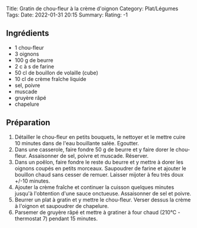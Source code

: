 Title: Gratin de chou-fleur à la crème d'oignon
Category: Plat/Légumes
Tags: 
Date: 2022-01-31 20:15
Summary: 
Rating: -1 

## Ingrédients

- 1 chou-fleur
- 3 oignons
- 100 g de beurre
- 2 c à s de farine
- 50 cl de bouillon de volaille (cube)
- 10 cl de crème fraîche liquide
- sel, poivre
- muscade
- gruyère râpé
- chapelure

## Préparation

1. Détailler le chou-fleur en petits bouquets, le nettoyer et le mettre cuire 10 minutes dans de l'eau bouillante salée. Egoutter.
2. Dans une casserole, faire fondre 50 g de beurre et y faire dorer le chou-fleur. Assaisonner de sel, poivre et muscade.
Réserver.
3. Dans un poêlon, faire fondre le reste du beurre et y mettre à dorer les oignons coupés en petits morceaux.
Saupoudrer de farine et ajouter le bouillon chaud sans cesser de remuer. Laisser mijoter à feu très doux +/-10 minutes.
4. Ajouter la crème fraîche et continuer la cuisson quelques minutes jusqu'à l'obtention d'une sauce onctueuse.
Assaisonner de sel et poivre.
5. Beurrer un plat à gratin et y mettre le chou-fleur. Verser dessus la crème à l'oignon et saupoudrer de chapelure.
6. Parsemer de gruyère râpé et mettre à gratiner à four chaud (210°C - thermostat 7) pendant 15 minutes.
